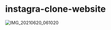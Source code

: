 # instagra-clone-website

![IMG_20210620_061020](https://user-images.githubusercontent.com/85422629/122659233-c8a4b080-d12a-11eb-9a87-92f4e1191e16.JPG)
